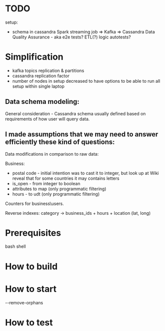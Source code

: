 # TODO
setup:
- schema in cassandra
Spark streaming job => Kafka => Cassandra
Data Quality Assurance - aka e2e tests?
ETL(?) logic autotests?

# Simplification
- kafka topics replication & partitions
- cassandra replication factor
- number of nodes in setup decreased to have options to be able 
to run all setup within single laptop

## Data schema modeling:
General consideration - Cassandra schema usually defined based on requirements of how user will query data.

I made assumptions that we may need to answer efficiently these kind of questions:
-

Data modifications in comparison to raw data:

Business:
- postal code - initial intention was to cast it to integer, but look up at Wiki reveal that for some countries it may contains letters
- is_open - from integer to boolean
- attributes to map (only programmatic filtering)
- hours - to udt (only programmatic filtering)

Counters for business\users.

Reverse indexes:
category -> business_ids + hours + location (lat, long)
  

# Prerequisites
bash shell

# How to build

# How to start
--remove-orphans

# How to test
